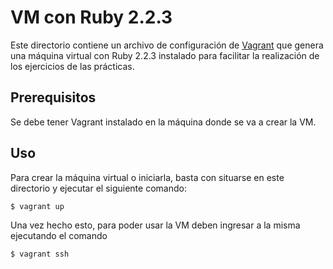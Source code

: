 # VM con Ruby 2.2.3

Este directorio contiene un archivo de configuración de [Vagrant](https://www.vagrantup.com) que genera una máquina
virtual con Ruby 2.2.3 instalado para facilitar la realización de los ejercicios de las prácticas.

## Prerequisitos

Se debe tener Vagrant instalado en la máquina donde se va a crear la VM.

## Uso

Para crear la máquina virtual o iniciarla, basta con situarse en este directorio y ejecutar el siguiente comando:

```console
$ vagrant up
```

Una vez hecho esto, para poder usar la VM deben ingresar a la misma ejecutando el comando

```console
$ vagrant ssh
```
